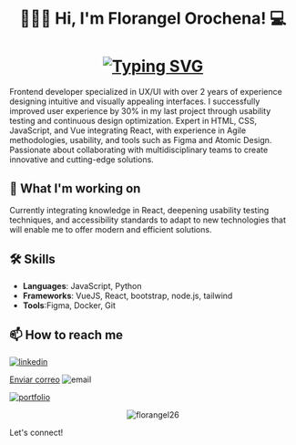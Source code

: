<h1 align="center"> 👩🏻‍💻 Hi, I'm Florangel Orochena! 💻</h1>

<h1 align="center">
<a href="https://git.io/typing-svg"><img src="https://readme-typing-svg.demolab.com?font=Roboto&size=25&pause=1000&color=2EC227&center=true&vCenter=true&width=435&lines=FrontEnd+Developer;UX+/+UI+Designer" alt="Typing SVG" /></a>
</h1>

Frontend developer specialized in UX/UI with over 2 years of experience designing intuitive and visually appealing interfaces. I successfully improved user experience by 30% in my last project through usability testing and continuous design optimization. Expert in HTML, CSS, JavaScript, and Vue integrating React, with experience in Agile methodologies, usability, and tools such as Figma and Atomic Design. Passionate about collaborating with multidisciplinary teams to create innovative and cutting-edge solutions.

## 🚀 What I'm working on

Currently integrating knowledge in React, deepening usability testing techniques, and accessibility standards to adapt to new technologies that will enable me to offer modern and efficient solutions.

## 🛠 Skills

- **Languages**: JavaScript, Python
- **Frameworks**: VueJS, React, bootstrap, node.js, tailwind
- **Tools**:Figma, Docker, Git


## 📫 How to reach me

  <a href="https://www.linkedin.com/in/f-orochena2609" target="_blank" rel="noopener noreferrer">
  <img title="linkedin" src="https://img.shields.io/badge/LinkedIn-0077B5?style=for-the-badge&logo=linkedin&logoColor=white" /></a>

<a href="flory26991@gmail.com">Enviar correo</a>
  <img title="email" src="https://img.shields.io/badge/just%20the%20message-8A2BE" />
</a>

<a href="###" target="_blank" rel="noopener noreferrer">
<img title="portfolio" src="" />
 </a>

<p align="center">
 <img align="center" src="https://github-readme-stats.vercel.app/api?username=florangel26&show_icons=true&locale=en&theme=tokyonight" alt="florangel26" />
  </p>

Let's connect!
